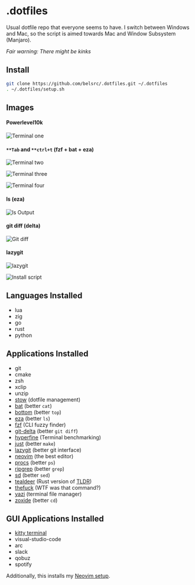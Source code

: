 # .dotfiles

Usual dotfile repo that everyone seems to have.
I switch between Windows and Mac, so the script is aimed towards Mac and Window Subsystem (Manjaro).

_Fair warning: There might be kinks_

## Install

```bash
git clone https://github.com/belsrc/.dotfiles.git ~/.dotfiles
. ~/.dotfiles/setup.sh
```

## Images

#### Powerlevel10k

![Terminal one](https://belsrc.github.io/gist-images/terminal/term-1.png)

#### `**Tab` and `**ctrl+t` (fzf + bat + eza)

![Terminal two](https://belsrc.github.io/gist-images/terminal/term-2.png)

![Terminal three](https://belsrc.github.io/gist-images/terminal/term-3.png)

![Terminal four](https://belsrc.github.io/gist-images/terminal/term-4.png)

#### ls (eza)

![ls Output](https://belsrc.github.io/gist-images/terminal/ls.png)

#### git diff (delta)

![Git diff](https://belsrc.github.io/gist-images/terminal/git-diff.png)

#### lazygit

![lazygit](https://belsrc.github.io/gist-images/terminal/lazygit2.png)

![Install script](https://belsrc.github.io/gist-images/terminal/nix-install.png)

## Languages Installed

- lua
- zig
- go
- rust
- python

## Applications Installed

- git
- cmake
- zsh
- xclip
- unzip
- [stow](https://www.gnu.org/software/stow/) (dotfile management)
- [bat](https://github.com/sharkdp/bat) (better `cat`)
- [bottom](https://github.com/ClementTsang/bottom) (better `top`)
- [eza](https://github.com/eza-community/eza) (better `ls`)
- [fzf](https://github.com/junegunn/fzf) (CLI fuzzy finder)
- [git-delta](https://github.com/dandavison/delta) (better `git diff`)
- [hyperfine](https://github.com/sharkdp/hyperfine) (Terminal benchmarking)
- [just](https://github.com/casey/just) (better `make`)
- [lazygit](https://github.com/jesseduffield/lazygit) (better git interface)
- [neovim](https://neovim.io/) (the best editor)
- [procs](https://github.com/dalance/procs) (better `ps`)
- [ripgrep](https://github.com/BurntSushi/ripgrep) (better `grep`)
- [sd](https://github.com/chmln/sd) (better `sed`)
- [tealdeer](https://github.com/tealdeer-rs/tealdeer) (Rust version of [TLDR](https://github.com/tldr-pages/tldr))
- [thefuck](https://github.com/nvbn/thefuck) (WTF was that command?)
- [yazi](https://yazi-rs.github.io/) (terminal file manager)
- [zoxide](https://github.com/ajeetdsouza/zoxide) (better `cd`)

## GUI Applications Installed

- [kitty terminal](https://sw.kovidgoyal.net/kitty/)
- visual-studio-code
- arc
- slack
- qobuz
- spotify

Additionally, this installs my [Neovim setup](https://github.com/belsrc/belstart.nvim).
